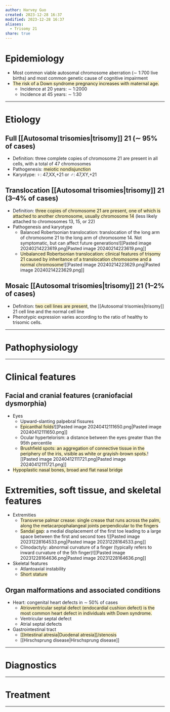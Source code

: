 ```yaml
---
author: Harvey Guo
created: 2023-12-28 16:37
modified: 2023-12-28 16:37
aliases:
  - Trisomy 21
share: true
---
```

# Epidemiology
- Most common viable autosomal chromosome aberration (∼ 1:700 live births) and most common genetic cause of cognitive impairment
- <span style="background:rgba(240, 200, 0, 0.2)">The risk of a Down syndrome pregnancy increases with maternal age.</span>
	- Incidence at 20 years: ∼ 1:2000
	- Incidence at 45 years: ∼ 1:30

---
# Etiology
## Full [[Autosomal trisomies|trisomy]] 21 (∼ 95% of cases)
- Definition: three complete copies of chromosome 21 are present in all cells, with a total of 47 chromosomes
- Pathogenesis: <span style="background:rgba(240, 200, 0, 0.2)">meiotic nondisjunction</span>
- Karyotype: ♀: 47,XX,+21 or ♂: 47,XY,+21
## Translocation [[Autosomal trisomies|trisomy]] 21 (3–4% of cases)
- Definition: <span style="background:rgba(240, 200, 0, 0.2)">three copies of chromosome 21 are present, one of which is attached to another chromosome, usually chromosome 14</span> (less likely attached to chromosomes 13, 15, or 22)
- Pathogenesis and karyotype
	- Balanced Robertsonian translocation: translocation of the long arm of chromosome 21 to the long arm of chromosome 14. Not symptomatic, but can affect future generations![[Pasted image 20240214223619.png|Pasted image 20240214223619.png]]
	- <span style="background:rgba(240, 200, 0, 0.2)">Unbalanced Robertsonian translocation: clinical features of trisomy 21 caused by inheritance of a translocation chromosome and a normal chromosome</span>![[Pasted image 20240214223629.png|Pasted image 20240214223629.png]]
## Mosaic [[Autosomal trisomies|trisomy]] 21 (1–2% of cases)
- Definition: <span style="background:rgba(240, 200, 0, 0.2)">two cell lines are present</span>, the [[Autosomal trisomies|trisomy]] 21 cell line and the normal cell line
- Phenotypic expression varies according to the ratio of healthy to trisomic cells.

---
# Pathophysiology


---
# Clinical features
## Facial and cranial features (craniofacial dysmorphia)
- Eyes
	- Upward-slanting palpebral fissures
	- <span style="background:rgba(240, 200, 0, 0.2)">Epicanthal folds</span>![[Pasted image 20240412111650.png|Pasted image 20240412111650.png]]
	- Ocular hypertelorism: a distance between the eyes greater than the 95th percentile
	- <span style="background:rgba(240, 200, 0, 0.2)">Brushfield spots: an aggregation of connective tissue in the periphery of the iris, visible as white or grayish-brown spots.</span>![[Pasted image 20240412111721.png|Pasted image 20240412111721.png]]
- <span style="background:rgba(240, 200, 0, 0.2)">Hypoplastic nasal bones, broad and flat nasal bridge</span>
# Extremities, soft tissue, and skeletal features
- Extremities
	- <span style="background:rgba(240, 200, 0, 0.2)">Transverse palmar crease: single crease that runs across the palm, along the metacarpophalangeal joints perpendicular to the fingers </span>
	- <span style="background:rgba(240, 200, 0, 0.2)">Sandal gap</span>: a medial displacement of the first toe leading to a large space between the first and second toes ![[Pasted image 20231228164533.png|Pasted image 20231228164533.png]]
	- Clinodactyly: abnormal curvature of a finger (typically refers to inward curvature of the 5th finger)![[Pasted image 20231228164636.png|Pasted image 20231228164636.png]]
- Skeletal features
	- Atlantoaxial instability
	- <span style="background:rgba(240, 200, 0, 0.2)">Short stature</span>
## Organ malformations and associated conditions
- Heart: congenital heart defects in ∼ 50% of cases 
	- <span style="background:rgba(240, 200, 0, 0.2)">Atrioventricular septal defect (endocardial cushion defect) is the most common heart defect in individuals with Down syndrome.</span>
	- Ventricular septal defect
	- Atrial septal defects
- Gastrointestinal tract
	- <span style="background:rgba(240, 200, 0, 0.2)">[[Intestinal atresia|Duodenal atresia]]/stenosis</span>
	- [[Hirschsprung disease|Hirschsprung disease]]

---
# Diagnostics


---
# Treatment


---
